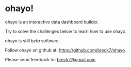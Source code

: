 # ohayo!

ohayo is an interactive data dashboard builder.

Try to solve the challenges below to learn how to use ohayo.

ohayo is still _beta_ software.

Follow ohayo on github at: https://github.com/breck7/ohayo

Please send feedback to: breck7@gmail.com
